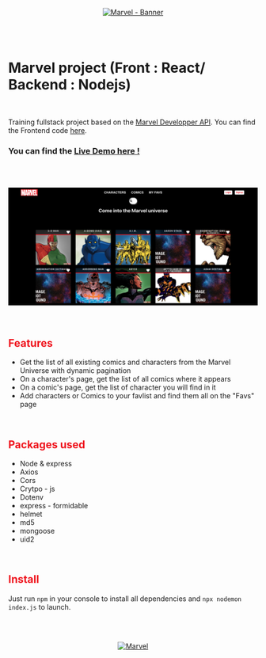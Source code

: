 <p align="center">
<a href="https://reverent-wiles-10bc9b.netlify.app/ ">
  <img style="width:70%" src="https://media.giphy.com/media/10ADhj1QPawFna/giphy.gif" alt ="Marvel - Banner"  />
  </a>
</p>
<br/>
<br/>
<h1>Marvel project (Front : React/ Backend : Nodejs)</h1>
<br/>
<p> Training fullstack project based on the <a href="https://developer.marvel.com/">Marvel Developper API</a>. You can find the Frontend code <a href="https://github.com/MaloLebrin/Marvel-Frontend"> here</a>.</p>

<h3>
<p>
You can find the <a href="https://reverent-wiles-10bc9b.netlify.app/">Live Demo here !</a>
</p>
</h3>
<br/>
<br/>
<p align="center">
<a href="https://reverent-wiles-10bc9b.netlify.app/ ">
  <img src="https://github.com/MaloLebrin/Marvel-Frontend/blob/main/src/assets/img/capture.png" alt ="Marvel"  />
  </a>
</p>
<br/>
<h2 style="color:#ef151e" >Features</h2>
<ul>
  <li>Get the list of all existing comics and characters from the Marvel Universe with dynamic pagination</li>
  
  <li>On a character&apos;s page, get the list of all comics where it appears</li>
  
  <li>On a comic&apos;s page, get the list of character you will find in it</li>
  
  <li>Add characters or Comics to your favlist and find them all on the "Favs" page</li>
 
  </ul>

<br/>
<h2 style="color:#ef151e">Packages used</h2>

<ul>
  <li>Node & express</li>
  
  <li>Axios</li>
  
  <li>Cors</li>
  
  <li>Crytpo - js</li>

  <li>Dotenv</li>
  <li>express - formidable</li>
  <li>helmet</li>
  <li>md5</li>
  <li>mongoose</li>
  <li>uid2</li>
  </ul>

<br/>
<h2 style="color:#ef151e">Install</h2>

<p>Just run <code>npm</code> in your console to install all dependencies and <code>npx nodemon index.js</code> to launch.</p>

<br/>
<br/>

<p align="center">
<a href="https://reverent-wiles-10bc9b.netlify.app/ ">
  <img src="https://media.giphy.com/media/3o7budMRwZvNGJ3pyE/giphy.gif" alt ="Marvel"  />
  </a>
</p>
